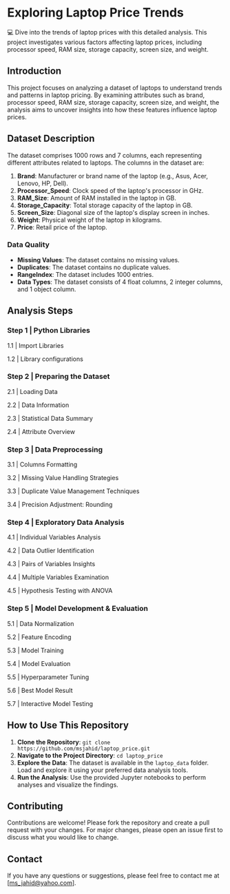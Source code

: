 # Exploring Laptop Price Trends

💻 Dive into the trends of laptop prices with this detailed analysis. This project investigates various factors affecting laptop prices, including processor speed, RAM size, storage capacity, screen size, and weight.

## Introduction

This project focuses on analyzing a dataset of laptops to understand trends and patterns in laptop pricing. By examining attributes such as brand, processor speed, RAM size, storage capacity, screen size, and weight, the analysis aims to uncover insights into how these features influence laptop prices.

## Dataset Description

The dataset comprises 1000 rows and 7 columns, each representing different attributes related to laptops. The columns in the dataset are:

1. **Brand**: Manufacturer or brand name of the laptop (e.g., Asus, Acer, Lenovo, HP, Dell).
2. **Processor_Speed**: Clock speed of the laptop's processor in GHz.
3. **RAM_Size**: Amount of RAM installed in the laptop in GB.
4. **Storage_Capacity**: Total storage capacity of the laptop in GB.
5. **Screen_Size**: Diagonal size of the laptop's display screen in inches.
6. **Weight**: Physical weight of the laptop in kilograms.
7. **Price**: Retail price of the laptop.

### Data Quality

- **Missing Values**: The dataset contains no missing values.
- **Duplicates**: The dataset contains no duplicate values.
- **RangeIndex**: The dataset includes 1000 entries.
- **Data Types**: The dataset consists of 4 float columns, 2 integer columns, and 1 object column.

## Analysis Steps

### Step 1 | Python Libraries

1.1 | Import Libraries

1.2 | Library configurations

### Step 2 | Preparing the Dataset

2.1 | Loading Data

2.2 | Data Information

2.3 | Statistical Data Summary

2.4 | Attribute Overview

### Step 3 | Data Preprocessing

3.1 | Columns Formatting

3.2 | Missing Value Handling Strategies

3.3 | Duplicate Value Management Techniques

3.4 | Precision Adjustment: Rounding

### Step 4 | Exploratory Data Analysis

4.1 | Individual Variables Analysis

4.2 | Data Outlier Identification

4.3 | Pairs of Variables Insights

4.4 | Multiple Variables Examination

4.5 | Hypothesis Testing with ANOVA

### Step 5 | Model Development & Evaluation

5.1 | Data Normalization

5.2 | Feature Encoding

5.3 | Model Training

5.4 | Model Evaluation

5.5 | Hyperparameter Tuning

5.6 | Best Model Result

5.7 | Interactive Model Testing

## How to Use This Repository

1. **Clone the Repository**: `git clone https://github.com/msjahid/laptop_price.git`
2. **Navigate to the Project Directory**: `cd laptop_price`
3. **Explore the Data**: The dataset is available in the `laptop_data` folder. Load and explore it using your preferred data analysis tools.
4. **Run the Analysis**: Use the provided Jupyter notebooks to perform analyses and visualize the findings.

## Contributing

Contributions are welcome! Please fork the repository and create a pull request with your changes. For major changes, please open an issue first to discuss what you would like to change.

## Contact

If you have any questions or suggestions, please feel free to contact me at [ms_jahid@yahoo.com].
